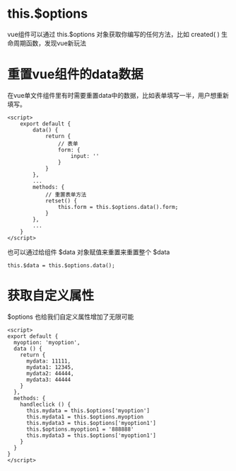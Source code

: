 

#  this.$options 

vue组件可以通过 this.$options 对象获取你编写的任何方法，比如 created( ) 生命周期函数，发现vue新玩法


# 重置vue组件的data数据

在vue单文件组件里有时需要重置data中的数据，比如表单填写一半，用户想重新填写。

```
<script>
    export default {
        data() {
            return {
                // 表单
                form: {
                    input: ''
                }
            }
        },
        ...
        methods: {
            // 重置表单方法
            retset() {
                this.form = this.$options.data().form;
            }
        },
        ...
    }
</script>
```


也可以通过给组件 $data 对象赋值来重置来重置整个 $data
```
this.$data = this.$options.data();
```


# 获取自定义属性

$options 也给我们自定义属性增加了无限可能

```
<script>
export default {
  myoption: 'myoption',
  data () {
    return {
      mydata: 11111,
      mydata1: 12345,
      mydata2: 44444,
      mydata3: 44444
    }
  },
  methods: {
    handleclick () {
      this.mydata = this.$options['myoption']
      this.mydata1 = this.$options.myoption
      this.mydata3 = this.$options['myoption1']
      this.$options.myoption1 = '888888'
      this.mydata3 = this.$options['myoption1']
    }
  }
}
</script>
```